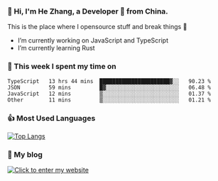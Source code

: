 ### 👋 Hi, I'm He Zhang, a Developer 🚀 from China.

This is the place where I opensource stuff and break things :rofl:

- I’m currently working on JavaScript and TypeScript
- I’m currently learning Rust

### 💪 This week I spent my time on 
<!--START_SECTION:waka-->

```text
TypeScript   13 hrs 44 mins  ██████████████████████▓░░   90.23 %
JSON         59 mins         █▓░░░░░░░░░░░░░░░░░░░░░░░   06.48 %
JavaScript   12 mins         ▒░░░░░░░░░░░░░░░░░░░░░░░░   01.37 %
Other        11 mins         ▒░░░░░░░░░░░░░░░░░░░░░░░░   01.21 %
```

<!--END_SECTION:waka-->

### 👍 Most Used Languages
[![Top Langs](https://github-readme-stats.vercel.app/api/top-langs/?username=zhanghecool&layout=compact)](https://zhanghe.cool)

### 🌈 My blog 
[![Click to enter my website](https://cdn.jsdelivr.net/gh/zhanghecool/assets/images/gif/zhanghecools.gif)](https://zhanghe.cool)
